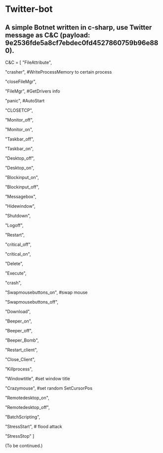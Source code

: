 # Twitter-bot

A simple Botnet written in c-sharp, use Twitter message as C&C (payload: 9e2536fde5a8cf7ebdec0fd4527860759b96e880).
---------------------

C&C = [
"FileAttribute",

"crasher",	  #WriteProcessMemory to certain process

"closeFileMgr",

"FileMgr",	  #GetDrivers info

"panic",	  #AutoStart

"CLOSETCP",

"Monitor_off",

"Monitor_on",

"Taskbar_off",

"Taskbar_on",

"Desktop_off",

"Desktop_on",

"Blockinput_on",

"Blockinput_off",

"Messagebox",

"Hidewindow",

"Shutdown",

"Logoff",

"Restart",

"critical_off",

"critical_on",

"Delete",

"Execute",

"crash",

"Swapmousebuttons_on", #swap mouse

"Swapmousebuttons_off",

"Download",

"Beeper_on",

"Beeper_off",

"Beeper_Bomb",

"Restart_client",

"Close_Client",

"Killprocess",

"Windowtitle",  #set window title

"Crazymouse",   #set random SetCursorPos

"Remotedesktop_on",

"Remotedesktop_off",

"BatchScripting",

"StressStart",	# flood attack

"StressStop"
]


(To be continued.)
